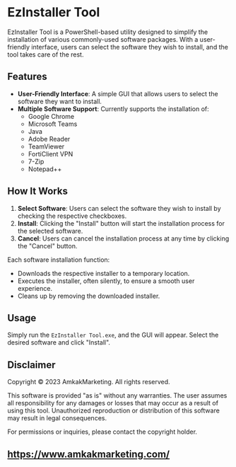 # EzInstaller Tool

EzInstaller Tool is a PowerShell-based utility designed to simplify the installation of various commonly-used software packages. With a user-friendly interface, users can select the software they wish to install, and the tool takes care of the rest.

## Features

- **User-Friendly Interface**: A simple GUI that allows users to select the software they want to install.
- **Multiple Software Support**: Currently supports the installation of:
  - Google Chrome
  - Microsoft Teams
  - Java
  - Adobe Reader
  - TeamViewer
  - FortiClient VPN
  - 7-Zip
  - Notepad++

## How It Works

1. **Select Software**: Users can select the software they wish to install by checking the respective checkboxes.
2. **Install**: Clicking the "Install" button will start the installation process for the selected software.
3. **Cancel**: Users can cancel the installation process at any time by clicking the "Cancel" button.

Each software installation function:
- Downloads the respective installer to a temporary location.
- Executes the installer, often silently, to ensure a smooth user experience.
- Cleans up by removing the downloaded installer.

## Usage

Simply run the `EzInstaller Tool.exe`, and the GUI will appear. Select the desired software and click "Install".

## Disclaimer

Copyright © 2023 AmkakMarketing. All rights reserved.

This software is provided "as is" without any warranties. The user assumes all responsibility for any damages or losses that may occur as a result of using this tool. Unauthorized reproduction or distribution of this software may result in legal consequences.

For permissions or inquiries, please contact the copyright holder.

https://www.amkakmarketing.com/
---
